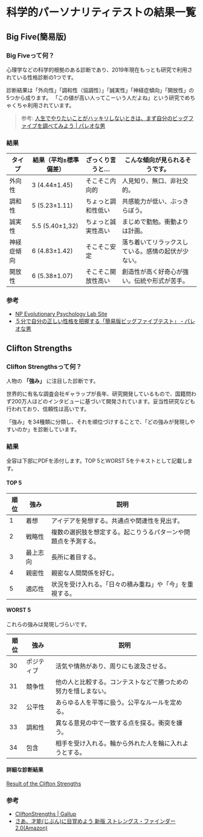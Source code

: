 # 科学的パーソナリティテストの結果一覧

## Big Five(簡易版)

### Big Fiveって何？

心理学などの科学的根拠のある診断であり、2019年現在もっとも研究で利用されている性格診断の1つです。

診断結果は「外向性」「調和性（協調性）」「誠実性」「神経症傾向」「開放性」の5つから成ります。
「この値が高い人ってこーいう人だよね」という研究でめちゃくちゃ利用されています。

> 参考: [人生でやりたいことがハッキリしないときは、まず自分のビッグファイブを調べてみよう | パレオな男](https://yuchrszk.blogspot.com/2016/01/blog-post_22.html)

### 結果

|タイプ|結果（平均±標準偏差）|ざっくり言うと…|こんな傾向が見られるそうです。|
|----|----|----|----|
|外向性| 3 (4.44±1.45) | そこそこ内向的 |人見知り、無口、非社交的。|
|調和性| 5 (5.23±1.11) | ちょっと調和性低い |共感能力が低い、ぶっきらぼう。|
|誠実性| 5.5 (5.40±1,32) | ちょっと誠実性高い |まじめで勤勉。衝動よりは計画。|
|神経症傾向| 6 (4.83±1.42) | そこそこ安定 | 落ち着いてリラックスしている。感情の起伏が少ない。|
|開放性| 6 (5.38±1.07) | そこそこ開放性高い | 創造性が高く好奇心が強い。伝統や形式が苦手。|

### 参考
- [NP Evolutionary Psychology Lab Site](https://sites.google.com/view/newpaltzevolutionarypsychlab/home)
- [５分で自分の正しい性格を把握する「簡易版ビッグファイブテスト」 - パレオな男](https://yuchrszk.blogspot.com/2014/11/blog-post_62.html)

## Clifton Strengths

### Clifton Strengthsって何？

人物の **「強み」** に注目した診断です。

世界的に有名な調査会社ギャラップが長年、研究開発しているもので、国籍問わず200万人ほどのインタビューに基づいて開発されています。妥当性研究なども行われており、信頼性は高いです。

「強み」を34種類に分類し、それを順位づけすることで、「どの強みが発現しやすいのか」を診断しています。

### 結果

全容は下部にPDFを添付します。TOP 5とWORST 5をテキストとして記載します。

#### TOP 5

|順位|強み|説明|
|----|----|----|
|1|着想|アイデアを発想する。共通点や関連性を見出す。|
|2|戦略性|複数の選択肢を想定する。起こりうるパターンや問題点を予測する。|
|3|最上志向|長所に着目する。|
|4|親密性|親密な人間関係を好む。|
|5|適応性|状況を受け入れる。「日々の積み重ね」や「今」を重視する。|

#### WORST 5

これらの強みは発現しづらいです。

|順位|強み|説明|
|----|----|----|
|30|ポジティブ|活気や情熱があり、周りにも波及させる。|
|31|競争性|他の人と比較する。コンテストなどで勝つための努力を惜しまない。|
|32|公平性|あらゆる人を平等に扱う。公平なルールを定める。|
|33|調和性|異なる意見の中で一致する点を探る。衝突を嫌う。|
|34|包含|相手を受け入れる。輪から外れた人を輪に入れようとする。|

#### 詳細な診断結果

[Result of the Clifton Strengths](./files/clifton-strengths.pdf)

### 参考

- [CliftonStrengths | Gallup](https://www.gallupstrengthscenter.com)
- [さあ、才能(じぶん)に目覚めよう 新版 ストレングス・ファインダー2.0(Amazon)](https://www.amazon.co.jp/dp/4532321433)

